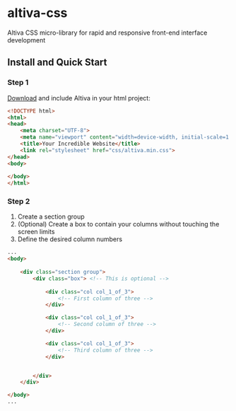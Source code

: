 # altiva-css
Altiva CSS micro-library for rapid and responsive front-end interface development

## Install and Quick Start

### Step 1

[Download](https://raw.githubusercontent.com/Altiva/altiva-css/master/altiva.min.css) and include Altiva in your html project:

```html
<!DOCTYPE html>
<html>
<head>
	<meta charset="UTF-8">
	<meta name="viewport" content="width=device-width, initial-scale=1.0">
	<title>Your Incredible Website</title>
	<link rel="stylesheet" href="css/altiva.min.css">
</head>
<body>
	
</body>
</html>
```

### Step 2

 1. Create a section group
 2. (Optional) Create a box to contain your columns without touching the screen limits
 3. Define the desired column numbers

```html
...
<body>
	
	<div class="section group">
		<div class="box"> <!-- This is optional -->
			
			<div class="col col_1_of_3">
				<!-- First column of three -->
			</div>

			<div class="col col_1_of_3">
				<!-- Second column of three -->
			</div>

			<div class="col col_1_of_3">
				<!-- Third column of three -->
			</div>


		</div>
	</div>

</body>
...
```